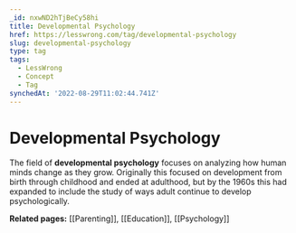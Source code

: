 ```yaml
---
_id: nxwND2hTjBeCy58hi
title: Developmental Psychology
href: https://lesswrong.com/tag/developmental-psychology
slug: developmental-psychology
type: tag
tags:
  - LessWrong
  - Concept
  - Tag
synchedAt: '2022-08-29T11:02:44.741Z'
---
```

# Developmental Psychology

The field of **developmental psychology** focuses on analyzing how human minds change as they grow. Originally this focused on development from birth through childhood and ended at adulthood, but by the 1960s this had expanded to include the study of ways adult continue to develop psychologically.

**Related pages:** [[Parenting]], [[Education]], [[Psychology]]